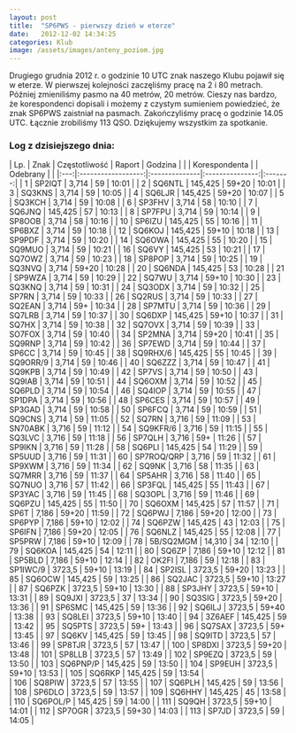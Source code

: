 ```yaml
---
layout: post
title:  "SP6PWS - pierwszy dzień w eterze"
date:   2012-12-02 14:34:25
categories: Klub
image: /assets/images/anteny_poziom.jpg
---
```


Drugiego grudnia 2012 r. o godzinie 10 UTC znak naszego Klubu pojawił się w eterze. W pierwszej kolejności zaczęliśmy pracę na 2 i 80 metrach. Później zmieniliśmy pasmo na 40 metrów, 20 metrów. Cieszy nas bardzo, że korespondenci dopisali i możemy z czystym sumieniem powiedzieć, że znak SP6PWS zaistniał na pasmach. Zakończyliśmy pracę o godzinie 14.05 UTC. Łącznie zrobiliśmy 113 QSO. Dziękujemy wszystkim za spotkanie.

### Log z dzisiejszego dnia:

| Lp. | Znak               | Częstotliwość | Raport          | Godzina |
|     | Korespondenta      |               | Odebrany        |         |
|:---:|:------------------:|:--------------|:---------------:|:-------:|
| 1   | SP2IQT             | 3,714         | 59              | 10:01   |
| 2   | SQ6NTL             | 145,425       | 59+20           | 10:01   |
| 3   | SQ3KNS             | 3,714         | 59              | 10:05   |
| 4   | SQ6LJR             | 145,425       | 59+20           | 10:07   |
| 5   | SQ3KCH             | 3,714         | 59              | 10:08   |
| 6   | SP3FHV             | 3,714         | 58              | 10:10   |
| 7   | SQ6JNQ             | 145,425       | 57              | 10:13   |
| 8   | SP7FPU             | 3,714         | 59              | 10:14   |
| 9   | SP8OOB             | 3,714         | 58              | 10:16   |
| 10  | SP6IZU             | 145,425       | 55              | 10:16   |
| 11  | SP6BXZ             | 3,714         | 59              | 10:18   |
| 12  | SQ6KOJ             | 145,425       | 59+10           | 10:18   |
| 13  | SP9PDF             | 3,714         | 59              | 10:20   |
| 14  | SQ6OWA             | 145,425       | 55              | 10:20   |
| 15  | SQ9MUO             | 3,714         | 59              | 10:21   |
| 16  | SQ6VY              | 145,425       | 53              | 10:21   |
| 17  | SQ7OWZ             | 3,714         | 59              | 10:23   |
| 18  | SP8POP             | 3,714         | 59              | 10:25   |
| 19  | SQ3NVQ             | 3,714         | 59+20           | 10:28   |
| 20  | SQ6NDA             | 145,425       | 53              | 10:28   |
| 21  | SP9WZA             | 3,714         | 59              | 10:29   |
| 22  | SQ7WU              | 3,714         | 59+10           | 10:30   |
| 23  | SQ3KNQ             | 3,714         | 59              | 10:31   |
| 24  | SQ3ODX             | 3,714         | 59              | 10:32   |
| 25  | SP7RN              | 3,714         | 59              | 10:33   |
| 26  | SQ2RUS             | 3,714         | 59              | 10:33   |
| 27  | SQ2EAN             | 3,714         | 59+             | 10:34   |
| 28  | SP7MTU             | 3,714         | 59              | 10:36   |
| 29  | SQ7LRB             | 3,714         | 59              | 10:37   |
| 30  | SQ6DXP             | 145,425       | 59+10           | 10:37   |
| 31  | SQ7HX              | 3,714         | 59              | 10:38   |
| 32  | SQ7OVX             | 3,714         | 59              | 10:39   |
| 33  | SO7FOX             | 3,714         | 59              | 10:40   |
| 34  | SP2MNA             | 3,714         | 59+20           | 10:41   |
| 35  | SQ9RNP             | 3,714         | 59              | 10:42   |
| 36  | SP7EWD             | 3,714         | 59              | 10:44   |
| 37  | SP6CC              | 3,714         | 59              | 10:45   |
| 38  | SQ9RHX/6           | 145,425       | 55              | 10:45   |
| 39  | SQ9ORR/9           | 3,714         | 59              | 10:46   |
| 40  | SQ6ZZZ             | 3,714         | 59              | 10:47   |
| 41  | SQ9KPB             | 3,714         | 59              | 10:49   |
| 42  | SP7VS              | 3,714         | 59              | 10:50   |
| 43  | SQ9IAB             | 3,714         | 59              | 10:51   |
| 44  | SQ6OXM             | 3,714         | 59              | 10:52   |
| 45  | SQ6PLD             | 3,714         | 59              | 10:54   |
| 46  | SQ4IOP             | 3,714         | 59              | 10:55   |
| 47  | SP1DPA             | 3,714         | 59              | 10:56   |
| 48  | SP6CES             | 3,714         | 59              | 10:57   |
| 49  | SP3GAD             | 3,714         | 59              | 10:58   |
| 50  | SP6FCQ             | 3,714         | 59              | 10:59   |
| 51  | SQ9CNS             | 3,714         | 59              | 11:05   |
| 52  | SQ7RN              | 3,716         | 59              | 11:09   |
| 53  | SN70ABK            | 3,716         | 59              | 11:12   |
| 54  | SQ9KFR/6           | 3,716         | 59              | 11:15   |
| 55  | SQ3LVC             | 3,716         | 59              | 11:18   |
| 56  | SP7QLH             | 3,716         | 59+             | 11:26   |
| 57  | SP9IKN             | 3,716         | 59              | 11:28   |
| 58  | SQ6PLI             | 145,425       | 54              | 11:29   |
| 59  | SP5UUD             | 3,716         | 59              | 11:31   |
| 60  | SP7ROQ/QRP         | 3,716         | 59              | 11:32   |
| 61  | SP9XWM             | 3,716         | 59              | 11:34   |
| 62  | SQ9NK              | 3,716         | 58              | 11:35   |
| 63  | SQ7MRR             | 3,716         | 59              | 11:37   |
| 64  | SP5AHR             | 3,716         | 58              | 11:40   |
| 65  | SQ7NUO             | 3,716         | 57              | 11:42   |
| 66  | SP3FQL             | 145,425       | 55              | 11:43   |
| 67  | SP3YAC             | 3,716         | 59              | 11:45   |
| 68  | SQ3OPL             | 3,716         | 59              | 11:46   |
| 69  | SQ6PZU             | 145,425       | 55              | 11:50   |
| 70  | SQ6OXM             | 145,425       | 57              | 11:57   |
| 71  | SP6T               | 7,186         | 59+20           | 11:59   |
| 72  | SQ6PWJ             | 7,186         | 59+20           | 12:00   |
| 73  | SP6PYP             | 7,186         | 59+10           | 12:02   |
| 74  | SQ6PZW             | 145,425       | 43              | 12:03   |
| 75  | SP6IFN             | 7,186         | 59+20           | 12:05   |
| 76  | SQ6NLZ             | 145,425       | 55              | 12:08   |
| 77  | SP5PRW             | 7,186         | 59+10           | 12:09   |
| 78  | 5B/SQ2MGM          | 14,310        | 34              | 12:10   |
| 79  | SQ6KOA             | 145,425       | 54              | 12:11   |
| 80  | SQ6ZP              | 7,186         | 59+10           | 12:12   |
| 81  | SP5BLD             | 7,186         | 59+10           | 12:14   |
| 82  | OK2FI              | 7,186         | 59              | 12:18   |
| 83  | SP1IWC/9           | 3723,5        | 59+10           | 13:19   |
| 84  | SP2ISL             | 3723,5        | 59+20           | 13:23   |
| 85  | SQ6OCW             | 145,425       | 59              | 13:25   |
| 86  | SQ2JAC             | 3723,5        | 59+10           | 13:27   |
| 87  | SQ6PZK             | 3723,5        | 59+10           | 13:30   |
| 88  | SP3JHY             | 3723,5        | 59+10           | 13:31   |
| 89  | SQ9JXI             | 3723,5        | 37              | 13:34   |
| 90  | SQ3SIG             | 3723,5        | 59+20           | 13:36   |
| 91  | SP6SMC             | 145,425       | 59              | 13:36   |
| 92  | SQ6ILJ             | 3723,5        | 59+40           | 13:38   |
| 93  | SQ8LEI             | 3723,5        | 59+10           | 13:40   |
| 94  | 3Z6AEF             | 145,425       | 59              | 13:42   |
| 95  | SQ5PTS             | 3723,5        | 59+             | 13:43   |
| 96  | SQ7SAX             | 3723,5        | 59+             | 13:45   |
| 97  | SQ6KV              | 145,425       | 59              | 13:45   |
| 98  | SQ9ITD             | 3723,5        | 57              | 13:46   |
| 99  | SP8TJR             | 3723,5        | 57              | 13:47   |
| 100 | SP8DXI             | 3723,5        | 59+20           | 13:48   |
| 101 | SP8LLB             | 3723,5        | 57              | 13:49   |
| 102 | SP9EZQ             | 3723,5        | 59              | 13:50   |
| 103 | SQ6PNP/P           | 145,425       | 59              | 13:50   |
| 104 | SP9EUH             | 3723,5        | 59+10           | 13:53   |
| 105 | SQ6RKP             | 145,425       | 59              | 13:54   |  
| 106 | SQ8PIW             | 3723,5        | 57              | 13:55   |
| 107 | SQ6PLH             | 145,425       | 59              | 13:56   |
| 108 | SP6DLO             | 3723,5        | 59              | 13:57   |
| 109 | SQ6HHY             | 145,425       | 45              | 13:58   |
| 110 | SQ6POL/P           | 145,425       | 59              | 14:00   |
| 111 | SQ9QH              | 3723,5        | 59+10           | 14:01   |
| 112 | SP7OGR             | 3723,5        | 59+30           | 14:03   |
| 113 | SP7JD              | 3723,5        | 59              | 14:05   |
